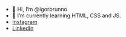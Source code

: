 - 👋 Hi, I’m @igorbrunno
- 🌱 I’m currently learning HTML, CSS and JS.
- [Instagram](https://www.instagram.com/brunulls/)
- [LinkedIn](https://www.linkedin.com/in/igor-bruno-farias-da-silva-9504ba226/)
                       

<!---
igorbrunno/igorbrunno is a ✨ special ✨ repository because its `README.md` (this file) appears on your GitHub profile.
You can click the Preview link to take a look at your changes.
--->
